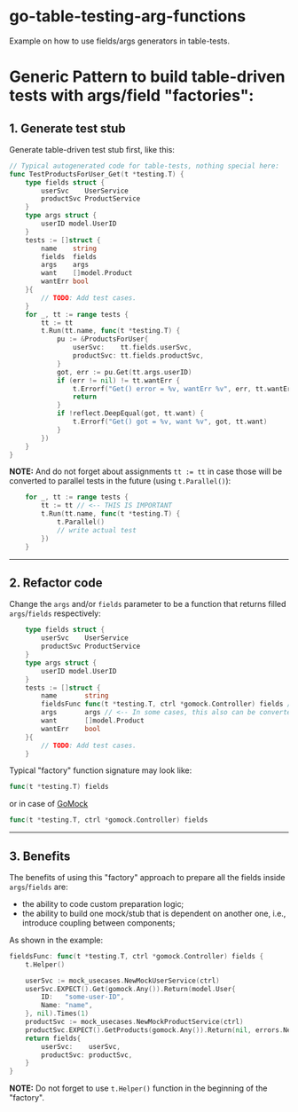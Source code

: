 # go-table-testing-arg-functions

Example on how to use fields/args generators in table-tests.

# Generic Pattern to build table-driven tests with args/field "factories":

## 1. Generate test stub 

Generate table-driven test stub first, like this:
```go
// Typical autogenerated code for table-tests, nothing special here:
func TestProductsForUser_Get(t *testing.T) {
    type fields struct {
        userSvc    UserService
        productSvc ProductService
    }
    type args struct {
        userID model.UserID
    }
    tests := []struct {
        name    string
        fields  fields
        args    args
        want    []model.Product
        wantErr bool
    }{
        // TODO: Add test cases.
    }
    for _, tt := range tests {
        tt := tt
        t.Run(tt.name, func(t *testing.T) {
            pu := &ProductsForUser{
                userSvc:    tt.fields.userSvc,
                productSvc: tt.fields.productSvc,
            }
            got, err := pu.Get(tt.args.userID)
            if (err != nil) != tt.wantErr {
                t.Errorf("Get() error = %v, wantErr %v", err, tt.wantErr)
                return
            }
            if !reflect.DeepEqual(got, tt.want) {
                t.Errorf("Get() got = %v, want %v", got, tt.want)
            }
        })
    }
}
```

**NOTE:** And do not forget about assignments `tt := tt` in case those will be converted to parallel tests in the future (using `t.Parallel()`):
```go
    for _, tt := range tests {
        tt := tt // <-- THIS IS IMPORTANT
        t.Run(tt.name, func(t *testing.T) {
            t.Parallel()
            // write actual test			
        })
    }

```

----

## 2. Refactor code 

Change the `args` and/or `fields` parameter to be a function that returns filled `args`/`fields` respectively:
```go
    type fields struct {
        userSvc    UserService
        productSvc ProductService
    }
    type args struct {
        userID model.UserID
    }
    tests := []struct {
        name       string
        fieldsFunc func(t *testing.T, ctrl *gomock.Controller) fields // <-- THIS IS a "factory"
        args       args // <-- In some cases, this also can be converted to a "factory" 
        want       []model.Product
        wantErr    bool
    }{
        // TODO: Add test cases.
    }
```

Typical "factory" function signature may look like:
```go
func(t *testing.T) fields
```
or in case of [GoMock](https://github.com/golang/mock)
```go
func(t *testing.T, ctrl *gomock.Controller) fields
```

----

## 3. Benefits 

The benefits of using this "factory" approach to prepare all the fields inside `args`/`fields` are:

- the ability to code custom preparation logic;
- the ability to build one mock/stub that is dependent on another one, i.e., introduce coupling between components;

As shown in the example:
```go
fieldsFunc: func(t *testing.T, ctrl *gomock.Controller) fields {
    t.Helper()

    userSvc := mock_usecases.NewMockUserService(ctrl)
    userSvc.EXPECT().Get(gomock.Any()).Return(model.User{
        ID:   "some-user-ID",
        Name: "name",
    }, nil).Times(1)
    productSvc := mock_usecases.NewMockProductService(ctrl)
    productSvc.EXPECT().GetProducts(gomock.Any()).Return(nil, errors.New("get products")).Times(1)
    return fields{
        userSvc:    userSvc,
        productSvc: productSvc,
    }
}
```

**NOTE:** Do not forget to use `t.Helper()` function in the beginning of the "factory".